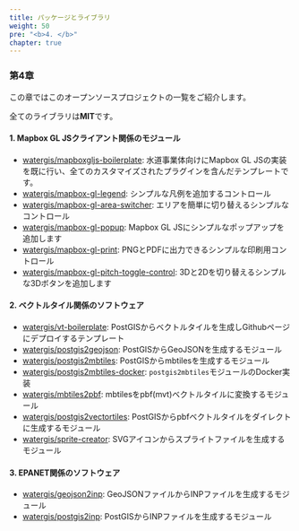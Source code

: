 ```yaml
---
title: パッケージとライブラリ
weight: 50
pre: "<b>4. </b>"
chapter: true
---
```


### 第4章

この章ではこのオープンソースプロジェクトの一覧をご紹介します。

全てのライブラリは**MIT**です。

#### 1. Mapbox GL JSクライアント関係のモジュール
- [watergis/mapboxgljs-boilerplate](https://github.com/watergis/mapboxgljs-boilerplate): 水道事業体向けにMapbox GL JSの実装を既に行い、全てのカスタマイズされたプラグインを含んだテンプレートです。 
- [watergis/mapbox-gl-legend](https://github.com/watergis/mapbox-gl-legend): シンプルな凡例を追加するコントロール
- [watergis/mapbox-gl-area-switcher](https://github.com/watergis/mapbox-gl-area-switcher): エリアを簡単に切り替えるシンプルなコントロール
- [watergis/mapbox-gl-popup](https://github.com/watergis/mapbox-gl-popup): Mapbox GL JSにシンプルなポップアップを追加します
- [watergis/mapbox-gl-print](https://github.com/watergis/mapbox-gl-print): PNGとPDFに出力できるシンプルな印刷用コントロール
- [watergis/mapbox-gl-pitch-toggle-control](https://github.com/watergis/mapbox-gl-pitch-toggle-control): 3Dと2Dを切り替えるシンプルな3Dボタンを追加します

#### 2. ベクトルタイル関係のソフトウェア
- [watergis/vt-boilerplate](https://github.com/watergis/vt-boilerplate): PostGISからベクトルタイルを生成しGithubページにデプロイするテンプレート
- [watergis/postgis2geojson](https://github.com/watergis/postgis2geojson): PostGISからGeoJSONを生成するモジュール
- [watergis/postgis2mbtiles](https://github.com/watergis/postgis2mbtiles): PostGISからmbtilesを生成するモジュール
- [watergis/postgis2mbtiles-docker](https://github.com/watergis/postgis2mbtiles-docker): `postgis2mbtiles`モジュールのDocker実装
- [watergis/mbtiles2pbf](https://github.com/watergis/mbtiles2pbf): mbtilesをpbf(mvt)ベクトルタイルに変換するモジュール
- [watergis/postgis2vectortiles](https://github.com/watergis/postgis2vectortiles): PostGISからpbfベクトルタイルをダイレクトに生成するモジュール
- [watergis/sprite-creator](https://github.com/watergis/sprite-creator): SVGアイコンからスプライトファイルを生成するモジュール

#### 3. EPANET関係のソフトウェア
- [watergis/geojson2inp](https://github.com/watergis/geojson2inp): GeoJSONファイルからINPファイルを生成するモジュール
- [watergis/postgis2inp](https://github.com/watergis/postgis2inp): PostGISからINPファイルを生成するモジュール

